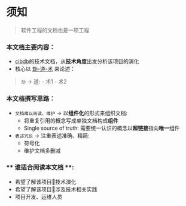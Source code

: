 # 须知

> 软件工程的文档也是一项工程


### 本文档主要内容：
- [cibdb](README.md)的技术文档，从**技术角度**出发分析该项目的演化
- 核心以 [劫-道-术](劫-道-术.md) 来论述：
>   `劫` -> 道:
     - 术1
     - 术2


### 本文档撰写思路：
- `文档难以阅读、维护` -> 以**组件化**的形式来组织文档:
  -  将重复引用的概念写成单独文档构成**组件**
  -  Single source of truth: 需要统一认识的概念以**超链接**指向**唯一**组件
- `表述冗长` -> 注重表述准确、精简:
  -  符号化
  -  维护文档多删减

### ** 谁适合阅读本文档 **:
   - 希望了解该项目技术演化
   - 希望了解该项目涉及技术相关实践
   - 项目开发、运维人员